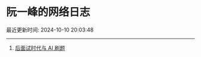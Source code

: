 # 阮一峰的网络日志

最近更新时间: 2024-10-10 20:03:48

--- 
1. [后面试时代与 AI 刷题](http://www.ruanyifeng.com/blog/2024/10/ai-code-interview.html) 
